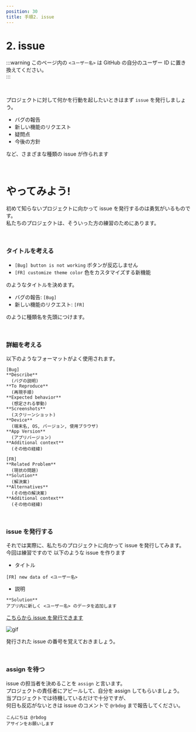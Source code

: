 ```yaml
---
position: 30
title: 手順2. issue
---
```


# 2. issue

:::warning
このページ内の `<ユーザー名>` は GitHub の自分のユーザー ID に置き換えてください。  
:::

<br />

プロジェクトに対して何かを行動を起したいときはまず `issue` を発行しましょう。

- バグの報告
- 新しい機能のリクエスト
- 疑問点
- 今後の方針

など、さまざまな種類の issue が作られます

<br />

# やってみよう!

初めて知らないプロジェクトに向かって issue を発行するのは勇気がいるものです。  
私たちのプロジェクトは、そういった方の練習のためにあります。

<br />

### タイトルを考える

- `[Bug] button is not working` ボタンが反応しません
- `[FR] customize theme color` 色をカスタマイズする新機能

のようなタイトルを決めます。

- バグの報告: `[Bug]`
- 新しい機能のリクエスト: `[FR]`

のように種類名を先頭につけます。

<br />

### 詳細を考える

以下のようなフォーマットがよく使用されます。

```
[Bug]
**Describe**
  (バグの説明)
**To Reproduce**
  (再現手順)
**Expected behavior**
  (想定される挙動)
**Screenshots**
  (スクリーンショット)
**Device**
  (端末名, OS, バージョン, 使用ブラウザ)
**App Version**
  (アプリバージョン)
**Additional context**
  (その他の経緯)
```

```
[FR]
**Related Problem**
  (現状の問題)
**Solution**
  (解決案)
**Alternatives**
  (その他の解決案)
**Additional context**
  (その他の経緯)
```

<br />

### issue を発行する

それでは実際に、私たちのプロジェクトに向かって issue を発行してみます。  
今回は練習ですので 以下のような issue を作ります

- タイトル

```
[FR] new data of <ユーザー名>
```

- 説明

```
**Solution**
アプリ内に新しく <ユーザー名> のデータを追加します
```

[こちらから issue を発行できます](https://github.com/rubydog-jp/honey/issues)

![gif](/gif/issue.gif)

発行された issue の番号を覚えておきましょう。

<br />

### assign を待つ

issue の担当者を決めることを `assign` と言います。  
プロジェクトの責任者にアピールして、自分を assign してもらいましょう。  
当プロジェクトでは待機しているだけで十分ですが、  
何日も反応がないときは issue のコメントで `@rbdog` まで報告してください。

```
こんにちは @rbdog
アサインをお願いします
```
